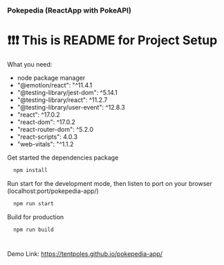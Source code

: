 ### Pokepedia (ReactApp with PokeAPI) 
# :exclamation::exclamation::exclamation: This is README for Project Setup
What you need:
- node package manager
- "@emotion/react": "^11.4.1
- "@testing-library/jest-dom": ^5.14.1
- "@testing-library/react": ^11.2.7
- "@testing-library/user-event": ^12.8.3
- "react": ^17.0.2
- "react-dom": ^17.0.2
- "react-router-dom": ^5.2.0
- "react-scripts": 4.0.3
- "web-vitals": "^1.1.2

Get started the dependencies package
```html
  npm install
```

Run start for the development mode, then listen to port on your browser (localhost:port/pokepedia-app/)
```html
  npm run start
```

Build for production
```html
  npm run build
```
#
Demo Link: https://tentpoles.github.io/pokepedia-app/
